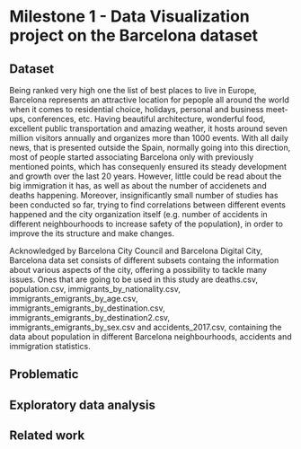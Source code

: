 # Milestone 1 - Data Visualization project on the Barcelona dataset

## Dataset

Being ranked very high one the list of best places to live in Europe, Barcelona represents an attractive location for pepople all around the world when it comes to residential choice, holidays, personal and business meet-ups, conferences, etc. Having beautiful architecture, wonderful food, excellent public transportation and amazing weather, it hosts around seven million visitors annually and organizes more than 1000 events. With all daily news, that is presented outside the Spain, normally going into this direction, most of people started associating Barcelona only with previously mentioned points, which has consequenly ensured its steady development and growth over the last 20 years. However, little could be read about the big immigration it has, as well as about the number of accidenets and deaths happening. Moreover, insignificantly small number of studies has been conducted so far, trying to find correlations between different events happened and the city organization itself (e.g. number of accidents in different neighbourhoods to increase safety of the population), in order to improve the its structure and make changes.  

Acknowledged by Barcelona City Council and Barcelona Digital City, Barcelona data set consists of different subsets containg the information about various aspects of the city, offering a possibility to tackle many issues. Ones that are going to be used in this study are deaths.csv, population.csv, immigrants_by_nationality.csv, immigrants_emigrants_by_age.csv, immigrants_emigrants_by_destination.csv, immigrants_emigrants_by_destination2.csv, immigrants_emigrants_by_sex.csv and accidents_2017.csv, containing the data about population in different Barcelona neighbourhoods, accidents and immigration statistics. 

## Problematic

## Exploratory data analysis

## Related work
